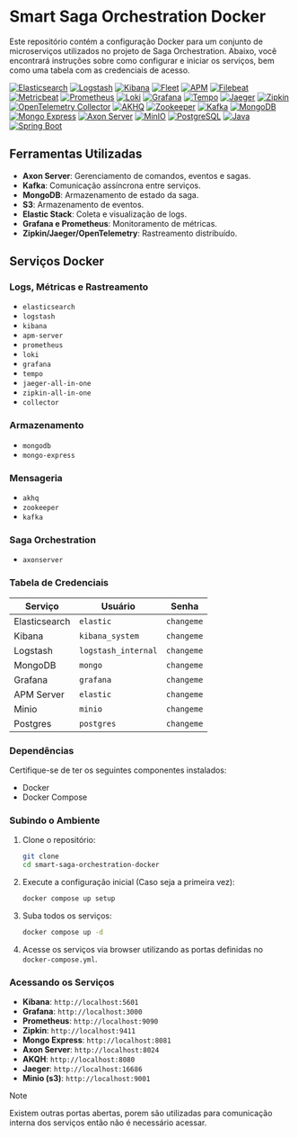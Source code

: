 # Smart Saga Orchestration Docker

Este repositório contém a configuração Docker para um conjunto de microserviços utilizados no projeto de Saga
Orchestration. Abaixo, você encontrará instruções sobre como configurar e iniciar os serviços, bem como uma tabela com
as credenciais de acesso.

[![Elasticsearch](https://img.shields.io/badge/Elasticsearch-005571?logo=elasticsearch&logoColor=white)](https://www.elastic.co/elasticsearch/)
[![Logstash](https://img.shields.io/badge/Logstash-005571?logo=logstash&logoColor=white)](https://www.elastic.co/logstash/)
[![Kibana](https://img.shields.io/badge/Kibana-005571?logo=kibana&logoColor=white)](https://www.elastic.co/kibana/)
[![Fleet](https://img.shields.io/badge/Fleet-005571?logo=elasticstack&logoColor=white)](https://www.elastic.co/fleet/)
[![APM](https://img.shields.io/badge/APM-005571?logo=elasticapm&logoColor=white)](https://www.elastic.co/apm/)
[![Filebeat](https://img.shields.io/badge/Filebeat-005571?logo=filebeat&logoColor=white)](https://www.elastic.co/beats/filebeat)
[![Metricbeat](https://img.shields.io/badge/Metricbeat-005571?logo=metricbeat&logoColor=white)](https://www.elastic.co/beats/metricbeat)
[![Prometheus](https://img.shields.io/badge/Prometheus-E6522C?logo=prometheus&logoColor=white)](https://prometheus.io/)
[![Loki](https://img.shields.io/badge/Loki-3675A9?logo=grafana&logoColor=white)](https://grafana.com/oss/loki/)
[![Grafana](https://img.shields.io/badge/Grafana-F46800?logo=grafana&logoColor=white)](https://grafana.com/)
[![Tempo](https://img.shields.io/badge/Tempo-5A29E4?logo=grafana&logoColor=white)](https://grafana.com/oss/tempo/)
[![Jaeger](https://img.shields.io/badge/Jaeger-FF4D4D?logo=jaeger&logoColor=white)](https://www.jaegertracing.io/)
[![Zipkin](https://img.shields.io/badge/Zipkin-000000?logo=zipkin&logoColor=white)](https://zipkin.io/)
[![OpenTelemetry Collector](https://img.shields.io/badge/OpenTelemetry%20Collector-7B00FF?logo=opentelemetry&logoColor=white)](https://opentelemetry.io/docs/collector/)
[![AKHQ](https://img.shields.io/badge/AKHQ-FF6C37?logo=apachekafka&logoColor=white)](https://akhq.io/)
[![Zookeeper](https://img.shields.io/badge/Zookeeper-FF6C37?logo=apachezookeeper&logoColor=white)](https://zookeeper.apache.org/)
[![Kafka](https://img.shields.io/badge/Kafka-231F20?logo=apachekafka&logoColor=white)](https://kafka.apache.org/)
[![MongoDB](https://img.shields.io/badge/MongoDB-47A248?logo=mongodb&logoColor=white)](https://www.mongodb.com/)
[![Mongo Express](https://img.shields.io/badge/Mongo_Express-47A248?logo=mongodb&logoColor=white)](https://github.com/mongo-express/mongo-express)
[![Axon Server](https://img.shields.io/badge/Axon%20Server-4527A0?logo=axoniq&logoColor=white)](https://axoniq.io/)
[![MinIO](https://img.shields.io/badge/MinIO-00A3E0?logo=minio&logoColor=white)](https://min.io/)
[![PostgreSQL](https://img.shields.io/badge/PostgreSQL-336791?logo=postgresql&logoColor=white)](https://www.postgresql.org/)
[![Java](https://img.shields.io/badge/Java-007396?logo=java&logoColor=red)](https://www.java.com/)
[![Spring Boot](https://img.shields.io/badge/Spring%20Boot-6DB33F?logo=spring-boot&logoColor=white)](https://spring.io/projects/spring-boot)

## Ferramentas Utilizadas

- **Axon Server**: Gerenciamento de comandos, eventos e sagas.
- **Kafka**: Comunicação assíncrona entre serviços.
- **MongoDB**: Armazenamento de estado da saga.
- **S3**: Armazenamento de eventos.
- **Elastic Stack**: Coleta e visualização de logs.
- **Grafana e Prometheus**: Monitoramento de métricas.
- **Zipkin/Jaeger/OpenTelemetry**: Rastreamento distribuído.

## Serviços Docker

### Logs, Métricas e Rastreamento

- `elasticsearch`
- `logstash`
- `kibana`
- `apm-server`
- `prometheus`
- `loki`
- `grafana`
- `tempo`
- `jaeger-all-in-one`
- `zipkin-all-in-one`
- `collector`

### Armazenamento

- `mongodb`
- `mongo-express`

### Mensageria

- `akhq`
- `zookeeper`
- `kafka`

### Saga Orchestration

- `axonserver`

### Tabela de Credenciais

| Serviço       | Usuário             | Senha      |
|---------------|---------------------|------------|
| Elasticsearch | `elastic`           | `changeme` |
| Kibana        | `kibana_system`     | `changeme` |
| Logstash      | `logstash_internal` | `changeme` |
| MongoDB       | `mongo`             | `changeme` |
| Grafana       | `grafana`           | `changeme` |
| APM Server    | `elastic`           | `changeme` |
| Minio         | `minio`             | `changeme` |
| Postgres      | `postgres`          | `changeme` |

### Dependências

Certifique-se de ter os seguintes componentes instalados:

- Docker
- Docker Compose

### Subindo o Ambiente

1. Clone o repositório:
    ```bash
    git clone 
    cd smart-saga-orchestration-docker
    ```

2. Execute a configuração inicial (Caso seja a primeira vez):
    ```bash
    docker compose up setup
    ```

3. Suba todos os serviços:
    ```bash
    docker compose up -d
    ```

4. Acesse os serviços via browser utilizando as portas definidas no `docker-compose.yml`.

### Acessando os Serviços

- **Kibana**: `http://localhost:5601`
- **Grafana**: `http://localhost:3000`
- **Prometheus**: `http://localhost:9090`
- **Zipkin**: `http://localhost:9411`
- **Mongo Express**: `http://localhost:8081`
- **Axon Server**: `http://localhost:8024`
- **AKQH**: `http://localhost:8080`
- **Jaeger**: `http://localhost:16686`
- **Minio (s3)**: `http://localhost:9001`

> [!NOTE]
> Existem outras portas abertas, porem são utilizadas para comunicação interna dos serviços então não é necessário
> acessar.
